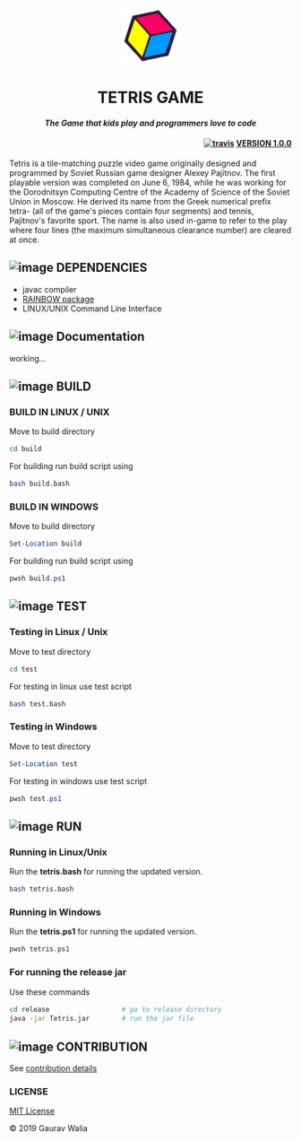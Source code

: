 <p align="center">
    <img src="docs/hello.png" alt="tetris logo"/>
    <h1 align="center">TETRIS GAME</h1>
    <h4 align="center"><i>The Game that kids play and programmers love to code</i></h4>
    <h4 align="right"><a href="https://travis-ci.com/GauravWalia19/TETRIS"><img src="https://travis-ci.com/GauravWalia19/TETRIS.svg?branch=master" alt="travis"></a> <a href="https://github.com/GauravWalia19/TETRIS/releases">VERSION 1.0.0</a></h4>
</p>

Tetris is a tile-matching puzzle video game originally designed and programmed by Soviet Russian game designer Alexey Pajitnov. The first playable version was completed on June 6, 1984, while he was working for the Dorodnitsyn Computing Centre of the Academy of Science of the Soviet Union in Moscow. He derived its name from the Greek numerical prefix tetra- (all of the game's pieces contain four segments) and tennis, Pajitnov's favorite sport. The name is also used in-game to refer to the play where four lines (the maximum simultaneous clearance number) are cleared at once.

## ![image](docs/icon.ico) DEPENDENCIES

* javac compiler
* [RAINBOW package](https://github.com/GauravWalia19/RAINBOW)
* LINUX/UNIX Command Line Interface

## ![image](docs/icon.ico) Documentation

working...

## ![image](docs/icon.ico) BUILD

### BUILD IN LINUX / UNIX

Move to build directory

```bash
cd build
```

For building run build script using

```bash
bash build.bash
```

### BUILD IN WINDOWS

Move to build directory

```powershell
Set-Location build
```

For building run build script using

```powershell
pwsh build.ps1
```

## ![image](docs/icon.ico) TEST

### Testing in Linux / Unix

Move to test directory

```bash
cd test
```

For testing in linux use test script

```bash
bash test.bash
```

### Testing in Windows

Move to test directory

```powershell
Set-Location test
```

For testing in windows use test script

```powershell
pwsh test.ps1
```

## ![image](docs/icon.ico) RUN

### Running in Linux/Unix

Run the **tetris.bash** for running the updated version.

```bash
bash tetris.bash
```

### Running in Windows

Run the **tetris.ps1** for running the updated version.

```powershell
pwsh tetris.ps1
```

### For running the release jar

Use these commands

```bash
cd release                  # go to release directory
java -jar Tetris.jar        # run the jar file
```

## ![image](docs/icon.ico) CONTRIBUTION

See [contribution details](CONTRIBUTING.md)

### LICENSE

[MIT License](LICENSE)

:copyright: 2019 Gaurav Walia